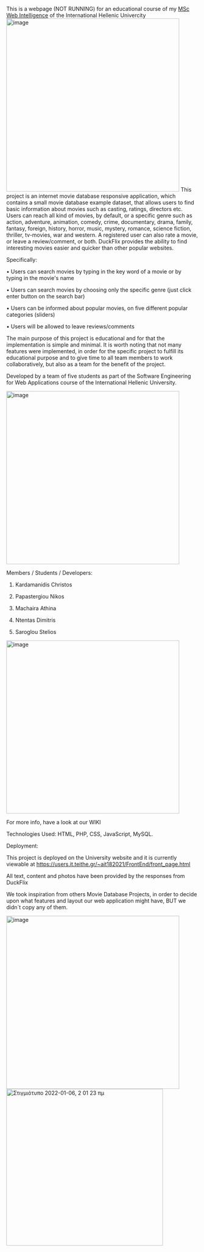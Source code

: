 This is a webpage (NOT RUNNING) for an educational course of my [MSc Web Intelligence](https://msc.iee.ihu.gr/en/) of the International Hellenic Univercity
<img width="454" alt="image" src="https://user-images.githubusercontent.com/79016672/148306200-8a08c4aa-5c88-4a0b-acea-b4d7c5e14d2a.png">
This project is an internet movie database responsive application, which contains a small movie database example dataset, that allows users to find basic information about movies such as casting, ratings, directors etc. Users can reach all kind of movies, by default, or a specific genre such as action, adventure, animation, comedy, crime, documentary, drama, family, fantasy, foreign, history, horror, music, mystery, romance, science fiction, thriller, tv-movies, war and western. A registered user can also rate a movie, or leave a review/comment, or both. DuckFlix provides the ability to find interesting movies easier and quicker than other popular websites.


Specifically: 

•	Users can search movies by typing in the key word of a movie or by typing in the movie's name

•	Users can search movies by choosing only the specific genre (just click enter button on the search bar)

•	Users can be informed about popular movies, on five different popular categories (sliders)

•	Users will be allowed to leave reviews/comments

The main purpose of this project is educational and for that the implementation is simple and minimal. It is worth noting that not many features were implemented, in order for the specific project to fulfill its educational purpose and to give time to all team members to work collaboratively, but also as a team for the benefit of the project.

Developed by a team of five students as part of the Software Engineering for Web Applications course of the International Hellenic University.

<img width="454" alt="image" src="https://user-images.githubusercontent.com/79016672/148306412-ac58cfbf-fef4-4ac0-8b8c-0a5addbdc11d.png">

Members / Students / Developers:

1. Kardamanidis Christos
 
2. Papastergiou Nikos
 
3. Machaira Athina
 
4. Ntentas Dimitris

5. Saroglou Stelios

<img width="454" alt="image" src="https://user-images.githubusercontent.com/79016672/148306412-ac58cfbf-fef4-4ac0-8b8c-0a5addbdc11d.png">

For more info, have a look at our WIKI

Technologies Used:  HTML, PHP, CSS, JavaScript, MySQL.

Deployment:

This project is deployed on the University website and it is currently viewable at https://users.it.teithe.gr/~ait182021/FrontEnd/front_page.html  

All text, content  and photos have been provided by the responses from DuckFlix

We took inspiration from others Movie Database Projects, in order  to decide upon what features and layout our web application might have, BUT we didn`t copy any of them.

<img width="454" alt="image" src="https://user-images.githubusercontent.com/79016672/148306914-dd6f0c55-c795-43a1-9c2a-b269ee21085b.png">

<img width="411" alt="Στιγμιότυπο 2022-01-06, 2 01 23 πμ" src="https://user-images.githubusercontent.com/79016672/148307038-3ef89ad2-2660-4830-a671-9a1c22634696.png">
